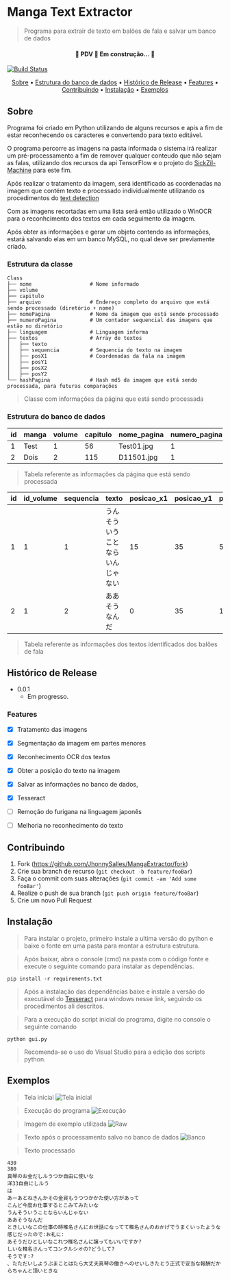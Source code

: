 # Manga Text Extractor
> Programa para extrair de texto em balões de fala e salvar um banco de dados

<h4 align="center"> 
	🚧  PDV 🚀 Em construção...  🚧
</h4>

[![Build Status][travis-image]][travis-url]

<p align="center">
 <a href="#Sobre">Sobre</a> •
 <a href="#Estrutura do banco de dados">Estrutura do banco de dados</a> • 
 <a href="#Histórico-de-Release">Histórico de Release</a> • 
 <a href="#Features">Features</a> • 
 <a href="#Contribuindo">Contribuindo</a> • 
 <a href="#Instalação">Instalação</a> • 
 <a href="#Exemplos">Exemplos</a>
</p>


## Sobre

Programa foi criado em Python utilizando de alguns recursos e apis a fim de estar reconhecendo os caracteres e convertendo para texto editável.

O programa percorre as imagens na pasta informada o sistema irá realizar um pré-processamento a fim de remover qualquer conteudo que não sejam as falas, utilizando dos recursos da api TensorFlow e o projeto do [SickZil-Machine](https://github.com/KUR-creative/SickZil-Machine) para este fim.

Após realizar o tratamento da imagem, será identificado as coordenadas na imagem que contém texto e processado individualmente utilizando os procedimentos do [text detection](https://github.com/qzane/text-detection)

Com as imagens recortadas em uma lista será então utilizado o WinOCR para o reconhcimento dos textos em cada seguimento da imagem.

Após obter as informações e gerar um objeto contendo as informações, estará salvando elas em um banco MySQL, no qual deve ser previamente criado.


### Estrutura da classe
    Class
    ├── nome                   # Nome informado
    ├── volume                 
    ├── capitulo               
    ├── arquivo                # Endereço completo do arquivo que está sendo processado (diretório + nome)
    ├── nomePagina             # Nome da imagem que está sendo processado
    ├── numeroPagina           # Um contador sequencial das imagens que estão no diretório
    ├── linguagem              # Linguagem informa
    ├── textos                 # Array de textos
    │   ├── texto              
    │   ├── sequencia          # Sequencia do texto na imagem
    │   ├── posX1              # Coordenadas da fala na imagem
    │   ├── posY1              
    │   ├── posX2              
    │   ├── posY2              
    └── hashPagina             # Hash md5 da imagem que está sendo processada, para futuras comparações
    
> Classe com informações da página que está sendo processada


### Estrutura do banco de dados

| id | manga | volume | capitulo | nome_pagina | numero_pagina | linguagem | hash_pagina |
| -- | ----- | ------ | -------- | ----------- | ------------- | --------- | ----------- |
|  1 | Test  |      1 |       56 | Test01.jpg  |             1 |        JP | 151515as15  |
|  2 | Dois  |      2 |    115   | D11501.jpg  |             1 |        JP | fdas155151  |

> Tabela referente as informações da página que está sendo processada


| id | id_volume | sequencia | texto                         | posicao_x1 | posicao_y1 | posicao_x2 | posicao_y2 |
| -- | --------- | --------- | ----------------------------- | ---------- | ---------- | ---------- | ---------- |
|  1 |         1 |         1 | うんそういうことならいんじゃない |         15 |         35 |         55 |         35 |
|  2 |         1 |         2 | ああそうなんだ                 |          0 |         35 |       154  |        995 |

> Tabela referente as informações dos textos identificados dos balões de fala


## Histórico de Release

* 0.0.1
    * Em progresso.


### Features

- [X] Tratamento das imagens
- [X] Segmentação da imagem em partes menores
- [X] Reconhecimento OCR dos textos
- [X] Obter a posição do texto na imagem
- [X] Salvar as informações no banco de dados,
- [X] Tesseract
- [ ] Remoção do furigana na linguagem japonês
- [ ] Melhoria no reconhecimento do texto


## Contribuindo

1. Fork (<https://github.com/JhonnySalles/MangaExtractor/fork>)
2. Crie sua branch de recurso (`git checkout -b feature/fooBar`)
3. Faça o commit com suas alterações (`git commit -am 'Add some fooBar'`)
4. Realize o push de sua branch (`git push origin feature/fooBar`)
5. Crie um novo Pull Request

<!-- Markdown link & img dfn's -->

[travis-image]: https://img.shields.io/travis/dbader/node-datadog-metrics/master.svg?style=flat-square
[travis-url]: https://travis-ci.org/dbader/node-datadog-metrics
[wiki]: https://github.com/yourname/MangaExtractor/wiki

## Instalação

> Para instalar o projeto, primeiro instale a ultima versão do python e baixe o fonte em uma pasta para montar a estrutura estrutura.

> Após baixar, abra o console (cmd) na pasta com o código fonte e execute o seguinte comando para instalar as dependências.

    pip install -r requirements.txt

> Após a instalação das dependências baixe e instale a versão do executável do [Tesseract](https://github.com/UB-Mannheim/tesseract/wiki) para windows nesse link, seguindo os procedimentos ali descritos.

> Para a execução do script inicial do programa, digite no console o seguinte comando

    python gui.py

> Recomenda-se o uso do Visual Studio para a edição dos scripts python.


## Exemplos

> Tela inicial
![Tela inicial](https://raw.githubusercontent.com/JhonnySalles/MangaExtractor/main/example/Main.png)

> Execução do programa
![Execução](https://raw.githubusercontent.com/JhonnySalles/MangaExtractor/main/example/Execution.png)

> Imagem de exemplo utilizada
![Raw](https://raw.githubusercontent.com/JhonnySalles/MangaExtractor/main/example/05_117.jpg)

> Texto após o processamento salvo no banco de dados
![Banco](https://raw.githubusercontent.com/JhonnySalles/MangaExtractor/main/example/Database.png)

> Texto processado

    430
    380
    真琴のお金だしルうつか自由に使いな
    洋33自由にしルう
    は
    あーあとねきんかその金貨もうつつかかた使い方があって
    こんど今度お仕事するとこみてみたいな
    うんそういうことならいんじゃない
    ああそうなんだ
    ときしいなこの仕事の時椎名さんにお世話になってて椎名さんのおかげでうまくいったような感じだったので:お礼に:
    あそうだひとしいなこれつ椎名さんに譲ってもいいですか?
    しいな椎名さんってコンクルシオの?どうして?
    そうです:?
    、たただいしようぶまことはたら大丈夫真琴の働きへのせいしきたとう正式で妥当な報酬だからちゃんと頂いときな

